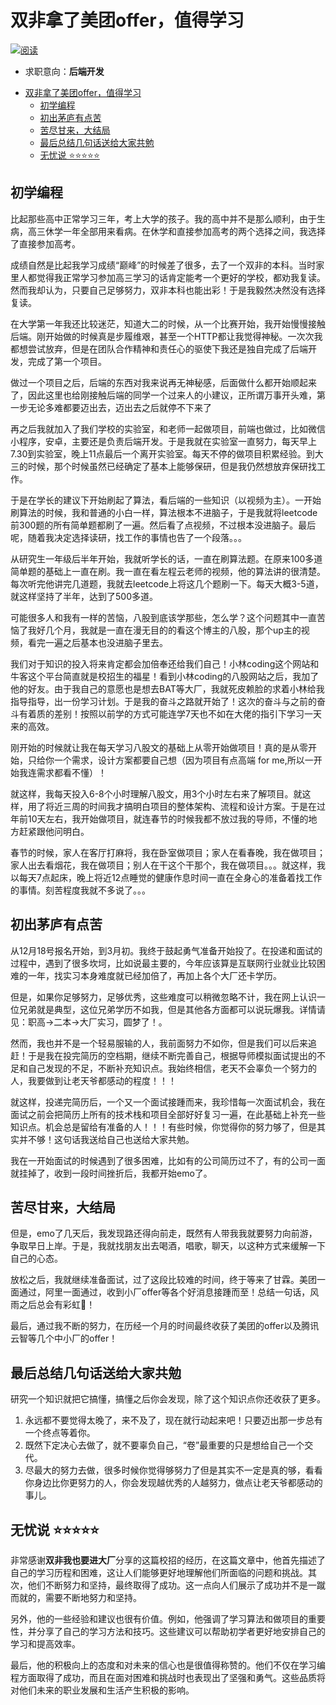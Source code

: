 # 双非拿了美团offer，值得学习
<a href="https://www.nowcoder.com/users/97668411"><img src="https://img.shields.io/badge/来源-双非我也要进大厂-brightgreen.svg" alt="阅读" /></a>

- 求职意向：**后端开发**
  
<!-- TOC -->

- [双非拿了美团offer，值得学习](#%E5%8F%8C%E9%9D%9E%E6%8B%BF%E4%BA%86%E7%BE%8E%E5%9B%A2offer%E5%80%BC%E5%BE%97%E5%AD%A6%E4%B9%A0)
    - [初学编程](#%E5%88%9D%E5%AD%A6%E7%BC%96%E7%A8%8B)
    - [初出茅庐有点苦](#%E5%88%9D%E5%87%BA%E8%8C%85%E5%BA%90%E6%9C%89%E7%82%B9%E8%8B%A6)
    - [苦尽甘来，大结局](#%E8%8B%A6%E5%B0%BD%E7%94%98%E6%9D%A5%E5%A4%A7%E7%BB%93%E5%B1%80)
    - [最后总结几句话送给大家共勉](#%E6%9C%80%E5%90%8E%E6%80%BB%E7%BB%93%E5%87%A0%E5%8F%A5%E8%AF%9D%E9%80%81%E7%BB%99%E5%A4%A7%E5%AE%B6%E5%85%B1%E5%8B%89)
    - [无忧说 ⭐⭐⭐⭐⭐](#%E6%97%A0%E5%BF%A7%E8%AF%B4-)

<!-- /TOC -->

## 初学编程
比起那些高中正常学习三年，考上大学的孩子。我的高中并不是那么顺利，由于生病，高三休学一年全部用来看病。在休学和直接参加高考的两个选择之间，我选择了直接参加高考。

成绩自然是比起我学习成绩“巅峰”的时候差了很多，去了一个双非的本科。当时家里人都觉得我正常学习参加高三学习的话肯定能考一个更好的学校，都劝我复读。然而我却认为，只要自己足够努力，双非本科也能出彩！于是我毅然决然没有选择复读。

在大学第一年我还比较迷茫，知道大二的时候，从一个比赛开始，我开始慢慢接触后端。刚开始做的时候真是步履维艰，甚至一个HTTP都让我觉得神秘。一次次我都想尝试放弃，但是在团队合作精神和责任心的驱使下我还是独自完成了后端开发，完成了第一个项目。

做过一个项目之后，后端的东西对我来说再无神秘感，后面做什么都开始顺起来了，因此这里也给刚接触后端的同学一个过来人的小建议，正所谓万事开头难，第一步无论多难都要迈出去，迈出去之后就停不下来了

再之后我就加入了我们学校的实验室，和老师一起做项目，前端也做过，比如微信小程序，安卓，主要还是负责后端开发。于是我就在实验室一直努力，每天早上7.30到实验室，晚上11点最后一个离开实验室。每天不停的做项目积累经验。到大三的时候，那个时候虽然已经确定了基本上能够保研，但是我仍然想放弃保研找工作。

于是在学长的建议下开始刷起了算法，看后端的一些知识（以视频为主）。一开始刷算法的时候，我和普通的小白一样，算法根本不进脑子，于是我就将leetcode前300题的所有简单题都刷了一遍。然后看了点视频，不过根本没进脑子。最后呢，随着我决定选择读研，找工作的事情也告了一个段落。。。

从研究生一年级后半年开始，我就听学长的话，一直在刷算法题。在原来100多道简单题的基础上一直在刷。我一直在看左程云老师的视频，他的算法讲的很清楚。每次听完他讲完几道题，我就去leetcode上将这几个题刷一下。每天大概3-5道，就这样坚持了半年，达到了500多道。

可能很多人和我有一样的苦恼，八股到底该学那些，怎么学？这个问题其中一直苦恼了我好几个月，我就是一直在漫无目的的看这个博主的八股，那个up主的视频，看完一遍之后基本也没进脑子里去。

我们对于知识的投入将来肯定都会加倍奉还给我们自己！小林coding这个网站和牛客这个平台简直就是校招生的福星！看到小林coding的八股网站之后，我加了他的好友。由于我自己的意愿也是想去BAT等大厂，我就死皮赖脸的求着小林给我指导指导，出一份学习计划。于是我的奋斗之路就开始了！这次的奋斗与之前的奋斗有着质的差别！按照以前学的方式可能连学7天也不如在大佬的指引下学习一天来的高效。

刚开始的时候就让我在每天学习八股文的基础上从零开始做项目！真的是从零开始，只给你一个需求，设计方案都要自己想（因为项目有点高端 for me,所以一开始我连需求都看不懂）！

就这样，我每天投入6-8个小时理解八股文，用3个小时左右来了解项目。就这样，用了将近三周的时间我才搞明白项目的整体架构、流程和设计方案。于是在过年前10天左右，我开始做项目，就连春节的时候我都不放过我的导师，不懂的地方赶紧跟他问明白。

春节的时候，家人在客厅打麻将，我在卧室做项目；家人在看春晚，我在做项目；家人出去看烟花，我在做项目；别人在干这个干那个，我在做项目。。。就这样，我以每天7点起床，晚上将近12点睡觉的健康作息时间一直在全身心的准备着找工作的事情。刻苦程度我就不多说了。。。

## 初出茅庐有点苦
从12月18号报名开始，到3月初。我终于鼓起勇气准备开始投了。在投递和面试的过程中，遇到了很多坎坷，比如说最主要的，今年应该算是互联网行业就业比较困难的一年，找实习本身难度就已经加倍了，再加上各个大厂还卡学历。

但是，如果你足够努力，足够优秀，这些难度可以稍微忽略不计，我在网上认识一位兄弟就是典型，这位兄弟学历不如我，但是其他各方面都可以说玩爆我。详情请见：职高->二本->大厂实习，圆梦了！。

然而，我也并不是一个轻易服输的人，我前面努力不如你，但是我们可以后来追赶！于是我在投完简历的空档期，继续不断完善自己，根据导师模拟面试提出的不足和自己发现的不足，不断补充知识点。我始终相信，老天不会辜负一个努力的人，我要做到让老天爷都感动的程度！！！

就这样，投递完简历后，一个又一个面试接踵而来，我珍惜每一次面试机会，我在面试之前会把简历上所有的技术栈和项目全部好好复习一遍，在此基础上补充一些知识点。机会总是留给有准备的人！！！有些时候，你觉得你的努力够了，但是其实并不够！这句话我送给自己也送给大家共勉。

我在一开始面试的时候遇到了很多困难，比如有的公司简历过不了，有的公司一面就挂掉了，收到一段时间挫折后，我都开始emo了。

## 苦尽甘来，大结局
但是，emo了几天后，我发现路还得向前走，既然有人带我我就要努力向前游，争取早日上岸。于是，我就找朋友出去喝酒，唱歌，聊天，以这种方式来缓解一下自己的心态。

放松之后，我就继续准备面试，过了这段比较难的时间，终于等来了甘霖。美团一面通过，阿里一面通过，收到小厂offer等各个好消息接踵而至！总结一句话，风雨之后总会有彩虹🌈！

最后，通过我不断的努力，在历经一个月的时间最终收获了美团的offer以及腾讯云智等几个中小厂的offer！

## 最后总结几句话送给大家共勉
研究一个知识就把它搞懂，搞懂之后你会发现，除了这个知识点你还收获了更多。

1. 永远都不要觉得太晚了，来不及了，现在就行动起来吧！只要迈出那一步总有一个终点等着你。
2. 既然下定决心去做了，就不要辜负自己，“卷”最重要的只是想给自己一个交代。
3. 尽最大的努力去做，很多时候你觉得够努力了但是其实不一定是真的够，看看你身边比你更努力的人，你会发现越优秀的人越努力，做点让老天爷都感动的事儿。



## 无忧说 ⭐⭐⭐⭐⭐
非常感谢**双非我也要进大厂**分享的这篇校招的经历，在这篇文章中，他首先描述了自己的学习历程和困难，这让人们能够更好地理解他们所面临的问题和挑战。其次，他们不断努力和坚持，最终取得了成功。这一点向人们展示了成功并不是一蹴而就的，需要不断地努力和坚持。

另外，他的一些经验和建议也很有价值。例如，他强调了学习算法和做项目的重要性，并分享了自己的学习方法和技巧。这些建议可以帮助初学者更好地安排自己的学习和提高效率。

最后，他的积极向上的态度和对未来的信心也是很值得称赞的。他们不仅在学习编程方面取得了成功，而且在面对困难和挑战时也表现出了坚强和勇气。这些品质将对他们未来的职业发展和生活产生积极的影响。
